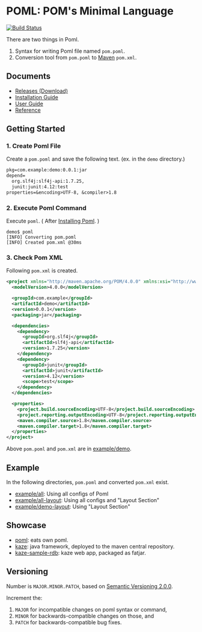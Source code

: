 # POML: POM's Minimal Language
[![Build Status](https://travis-ci.org/mamorum/poml.svg?branch=master)](https://travis-ci.org/mamorum/poml)

There are two things in Poml.

1. Syntax for writing Poml file named `pom.poml`.
2. Conversion tool from `pom.poml` to [Maven](https://maven.apache.org/) `pom.xml`.


## Documents
- [Releases (Download)](https://github.com/mamorum/poml/releases)
- [Installation Guide](doc/installation-guide.md)
- [User Guide](doc/user-guide.md)
- [Reference](doc/reference.md)


## Getting Started
### 1. Create Poml File
Create a `pom.poml` and save the following text. (ex. in the `demo` directory.)

```txt
pkg=com.example:demo:0.0.1:jar
depend=
  org.slf4j:slf4j-api:1.7.25,
  junit:junit:4.12:test
properties=&encoding>UTF-8, &compiler>1.8
```


### 2. Execute Poml Command
Execute `poml`. ( After [Installing Poml](doc/installation-guide.md). )

```
demo$ poml
[INFO] Converting pom.poml
[INFO] Created pom.xml @30ms
```

### 3. Check Pom XML
Following `pom.xml` is created.

```xml
<project xmlns="http://maven.apache.org/POM/4.0.0" xmlns:xsi="http://www.w3.org/2001/XMLSchema-instance" xsi:schemaLocation="http://maven.apache.org/POM/4.0.0 http://maven.apache.org/xsd/maven-4.0.0.xsd">
  <modelVersion>4.0.0</modelVersion>

  <groupId>com.example</groupId>
  <artifactId>demo</artifactId>
  <version>0.0.1</version>
  <packaging>jar</packaging>

  <dependencies>
    <dependency>
      <groupId>org.slf4j</groupId>
      <artifactId>slf4j-api</artifactId>
      <version>1.7.25</version>
    </dependency>
    <dependency>
      <groupId>junit</groupId>
      <artifactId>junit</artifactId>
      <version>4.12</version>
      <scope>test</scope>
    </dependency>
  </dependencies>

  <properties>
    <project.build.sourceEncoding>UTF-8</project.build.sourceEncoding>
    <project.reporting.outputEncoding>UTF-8</project.reporting.outputEncoding>
    <maven.compiler.source>1.8</maven.compiler.source>
    <maven.compiler.target>1.8</maven.compiler.target>
  </properties>
</project>
```

Above `pom.poml` and `pom.xml` are in [example/demo](example/demo).


## Example
In the following directories, `pom.poml` and converted `pom.xml` exist.

- [example/all](example/all): Using all configs of Poml
- [example/all-layout](example/all-layout): Using all configs and "Layout Section"
- [example/demo-layout](example/demo-layout): Using "Layout Section"


## Showcase
- [poml](https://github.com/mamorum/poml): eats own poml.
- [kaze](https://github.com/mamorum/kaze): java framework, deployed to the maven central repository.
- [kaze-sample-rdb](https://github.com/mamorum/kaze-sample/tree/master/rdb): kaze web app, packaged as fatjar.


## Versioning
Number is `MAJOR.MINOR.PATCH`, based on [Semantic Versioning 2.0.0](http://semver.org/).

Increment the:

1. `MAJOR` for incompatible changes on poml syntax or command,
2. `MINOR` for backwards-compatible changes on those, and
3. `PATCH` for backwards-compatible bug fixes.
